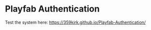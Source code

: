 # Playfab Authentication 
 
Test the system here: https://359kirk.github.io/Playfab-Authentication/ 
